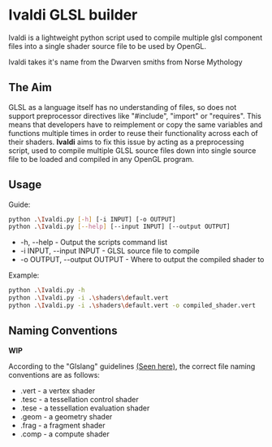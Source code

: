 # Ivaldi GLSL builder
Ivaldi is a lightweight python script used to compile multiple glsl component files into a single shader source file to be used by OpenGL.

Ivaldi takes it's name from the Dwarven smiths from Norse Mythology

## The Aim
GLSL as a language itself has no understanding of files, so does not support preprocessor directives like "#include", "import" or "requires". This means that developers have to reimplement or copy the same variables and functions multiple times in order to reuse their functionality across each of their shaders. **Ivaldi** aims to fix this issue by acting as a preprocessing script, used to compile multiple GLSL source files down into single source file to be loaded and compiled in any OpenGL program.

## Usage
Guide:
```bash
python .\Ivaldi.py [-h] [-i INPUT] [-o OUTPUT]
python .\Ivaldi.py [--help] [--input INPUT] [--output OUTPUT]
```
* -h, --help - Output the scripts command list
* -i INPUT, --input INPUT - GLSL source file to compile
* -o OUTPUT, --output OUTPUT - Where to output the compiled shader to

Example:
```bash
python .\Ivaldi.py -h
python .\Ivaldi.py -i .\shaders\default.vert
python .\Ivaldi.py -i .\shaders\default.vert -o compiled_shader.vert
```

## Naming Conventions
**WIP**

According to the "Glslang" guidelines [(Seen here)](https://www.khronos.org/opengles/sdk/tools/Reference-Compiler/), the correct file naming conventions are as follows:
* .vert - a vertex shader
* .tesc - a tessellation control shader
* .tese - a tessellation evaluation shader
* .geom - a geometry shader
* .frag - a fragment shader
* .comp - a compute shader
